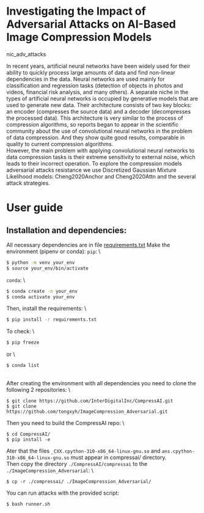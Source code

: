 # Investigating the Impact of Adversarial Attacks on AI-Based Image Compression Models
nic_adv_attacks

In recent years, artificial neural networks have been widely used for their ability to quickly process large amounts of data and find non-linear dependencies in the data. Neural networks are used mainly for classification and regression tasks (detection of objects in photos and videos, financial risk analysis, and many others).  A separate niche in the types of artificial neural networks is occupied by generative models that are used to generate new data.  Their architecture consists of two key blocks: an encoder (compresses the source data) and a decoder (decompresses the processed data). This architecture is very similar to the process of compression algorithms, so reports began to appear in the scientific community about the use of convolutional neural networks in the problem of data compression. And they show quite good results, comparable in quality to current compression algorithms. \
However, the main problem with applying convolutional neural networks to data compression tasks is their extreme sensitivity to external noise, which leads to their incorrect operation.
To explore the compression models adversarial attacks resistance we use Discretized Gaussian Mixture Likelihood models: Cheng2020Anchor and Cheng2020Attn and the several attack strategies.

# User guide

## Installation and dependencies:

All necessary dependencies are in file [requirements.txt](https://github.com/bernkastel-bio/nic-adv-attacks/blob/main/requirements.txt)
Make the environment (pipenv or conda):
`pip`: \
```bash
$ python -m venv your_env
$ source your_env/bin/activate
```
`conda`: \
```bash
$ conda create -n your_env
$ conda activate your_env
```
Then, install the requirements: \
```bash
$ pip install -r requirements.txt
```
To check: \
```bash
$ pip freeze
```
or \
```
$ conda list
```
\
After creating the environment with all dependencies you need to clone the following 2 repositories: \
```
$ git clone https://github.com/InterDigitalInc/CompressAI.git
$ git clone https://github.com/tongxyh/ImageCompression_Adversarial.git
```
Then you need to build the CompressAI repo: \
```
$ cd CompressAI/
$ pip install -e
```
Ater that the files `_CXX.cpython-310-x86_64-linux-gnu.so` and `ans.cpython-310-x86_64-linux-gnu.so` must appear in compressai/ directory. \
Then copy the directory `./CompressAI/compressai` to the `./ImageCompression_Adversarial`: \
```
$ cp -r ./compressai/ ./ImageCompression_Adversarial/
```
You can run attacks with the provided script:
```
$ bash runner.sh
```




